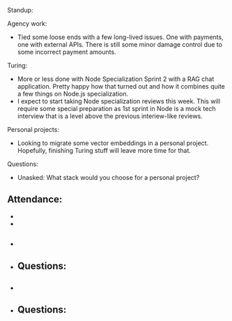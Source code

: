 Standup:

  Agency work:
  - Tied some loose ends with a few long-lived issues. One with payments, one with external APIs. There is still some minor damage control due to some incorrect payment amounts.

  Turing:
  - More or less done with Node Specialization Sprint 2 with a RAG chat application. Pretty happy how that turned out and how it combines quite a few things on Node.js specialization.
  - I expect to start taking Node specialization reviews this week. This will require some special preparation as 1st sprint in Node is a mock tech interview that is a level above the previous interiew-like reviews.

  Personal projects:
  - Looking to migrate some vector embeddings in a personal project. Hopefully, finishing Turing stuff will leave more time for that.

Questions:
  - Unasked: What stack would you choose for a personal project?

Attendance:
  -
  -
  -

##

-
- Questions:
  -

##

-
- Questions:
  -
